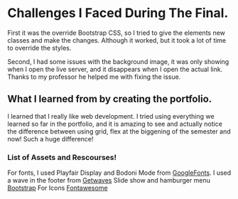 # Challenges I Faced During The Final.
First it was the override Bootstrap CSS, so I tried to give the elements new classes and make the changes. Although it worked, but it took a lot of time to override the styles. 

Second, I had some issues with the background image, it was only showing when I open the live server, and it disappears when I open the actual link. Thanks to my professor he helped me with fixing the issue. 

## What I learned from by creating the portfolio.
I learned that I really like web development. I tried using everything we learned so far in the portfolio, and it is amazing to see and actually notice the difference between using grid, flex at the biggening of the semester and now! Such a huge difference! 
### List of Assets and Rescourses! 
For fonts, I used Playfair Display and Bodoni Mode from [GoogleFonts](https://fonts.google.com/).
I used a wave in the footer from [Getwaves](https://getwaves.io/)
Slide show and hamburger menu [Bootstrap](https://getbootstrap.com/docs/5.1/getting-started/introduction/)
For Icons [Fontawesome](https://fontawesome.com/v5.15/icons?d=gallery&p=2)

